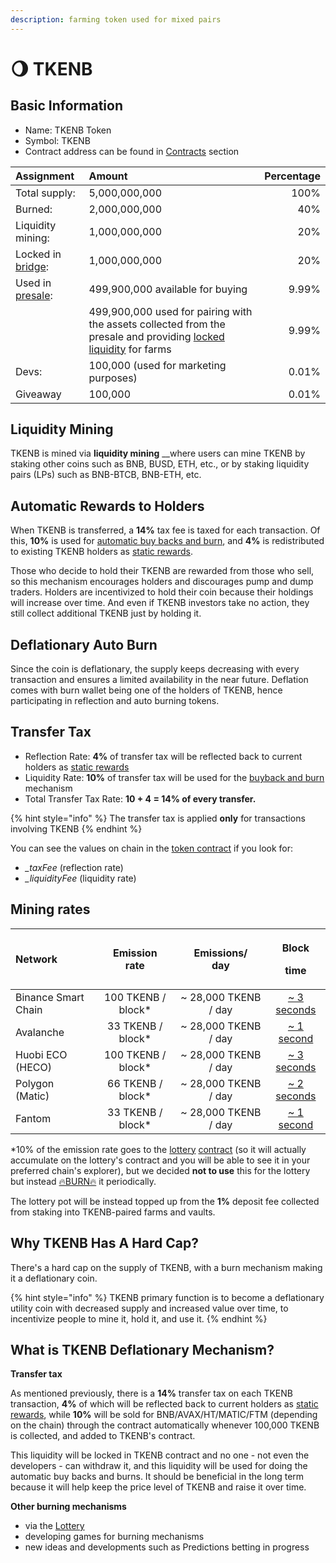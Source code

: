 ```yaml
---
description: farming token used for mixed pairs
---
```


# 🌖 TKENB

## Basic Information <a id="basic-information"></a>

* Name: TKENB Token
* Symbol: TKENB
* Contract address can be found in [Contracts](contracts.md) section

| Assignment | Amount | Percentage |
| :--- | :--- | ---: |
| Total supply: | 5,000,000,000 | 100% |
| Burned: | 2,000,000,000 | 40% |
| Liquidity mining:       | 1,000,000,000 | 20% |
| Locked in [bridge](https://github.com/zedatgithub/pancake-docs/tree/69f12926d7970e4756d48e399e4ed4a8a952acfe/tokenomics/features/token-bridge.md):        | 1,000,000,000 | 20% |
| Used in [presale](https://github.com/zedatgithub/pancake-docs/tree/69f12926d7970e4756d48e399e4ed4a8a952acfe/tokenomics/presale.md): | 499,900,000 available for buying | 9.99% |
|  | 499,900,000 used for pairing with the assets collected  from the presale and providing [locked liquidity](https://github.com/zedatgithub/pancake-docs/tree/69f12926d7970e4756d48e399e4ed4a8a952acfe/tokenomics/features/locked-liquidity.md) for farms | 9.99% |
| Devs: | 100,000 \(used for marketing purposes\) | 0.01% |
| Giveaway | 100,000 | 0.01% |

## **Liquidity Mining**

TKENB is mined via **liquidity mining** __where users can mine TKENB by staking other coins such as BNB, BUSD, ETH, etc., or by staking liquidity pairs \(LPs\) such as BNB-BTCB, BNB-ETH, etc.

## **Automatic Rewards to Holders**

When TKENB is transferred, a **14%** tax fee is taxed for each transaction. Of this, **10%** is used for [automatic buy backs and burn](../features/automatic-burning.md), and **4%** is redistributed to existing TKENB holders as [static rewards](static-rewards.md). 

Those who decide to hold their TKENB are rewarded from those who sell, so this mechanism encourages holders and discourages pump and dump traders. Holders are incentivized to hold their coin because their holdings will increase over time. And even if TKENB investors take no action, they still collect additional TKENB just by holding it.

## **Deflationary Auto Burn**

Since the coin is deflationary, the supply keeps decreasing with every transaction and ensures a limited availability in the near future. Deflation comes with burn wallet being one of the holders of TKENB, hence participating in reflection and auto burning tokens.

## Transfer Tax <a id="transfer-tax"></a>

* Reflection Rate: **4%** of transfer tax will be reflected back to current holders as [static rewards](static-rewards.md)
* Liquidity Rate: **10%** of transfer tax will be used for the [buyback and burn](../features/automatic-burning.md) mechanism
* Total Transfer Tax Rate: **10 + 4 = 14% of every transfer.**

{% hint style="info" %}
The transfer tax is applied **only** for transactions involving TKENB
{% endhint %}

You can see the values on chain in the [token contract](contracts.md) if you look for:

* _\_taxFee_ \(reflection rate\)
* _\_liquidityFee_ \(liquidity rate\)

## Mining rates <a id="emission-rate"></a>

<table>
  <thead>
    <tr>
      <th style="text-align:left">Network</th>
      <th style="text-align:center">Emission
        <br />rate</th>
      <th style="text-align:center">Emissions/
        <br />day</th>
      <th style="text-align:center">
        <p>Block</p>
        <p>time</p>
      </th>
    </tr>
  </thead>
  <tbody>
    <tr>
      <td style="text-align:left">Binance Smart Chain</td>
      <td style="text-align:center">100 TKENB / block*</td>
      <td style="text-align:center">~ 28,000 TKENB / day</td>
      <td style="text-align:center"><a href="https://bscscan.com/chart/blocktime">~ 3 seconds</a>
      </td>
    </tr>
    <tr>
      <td style="text-align:left">Avalanche</td>
      <td style="text-align:center">33 TKENB / block*</td>
      <td style="text-align:center">~ 28,000 TKENB / day</td>
      <td style="text-align:center"><a href="https://cchain.explorer.avax.network/">~ 1 second</a>
      </td>
    </tr>
    <tr>
      <td style="text-align:left">Huobi ECO (HECO)</td>
      <td style="text-align:center">100 TKENB / block*</td>
      <td style="text-align:center">~ 28,000 TKENB / day</td>
      <td style="text-align:center"><a href="https://hecoinfo.com/chart/blocktime">~ 3 seconds</a>
      </td>
    </tr>
    <tr>
      <td style="text-align:left">Polygon (Matic)</td>
      <td style="text-align:center">66 TKENB / block*</td>
      <td style="text-align:center">~ 28,000 TKENB / day</td>
      <td style="text-align:center"><a href="https://polygonscan.com/chart/blocktime">~ 2 seconds</a>
      </td>
    </tr>
    <tr>
      <td style="text-align:left">Fantom</td>
      <td style="text-align:center">33 TKENB / block*</td>
      <td style="text-align:center">~ 28,000 TKENB / day</td>
      <td style="text-align:center"><a href="https://ftmscan.com/chart/blocktime">~ 1 second</a>
      </td>
    </tr>
  </tbody>
</table>

\*10% of the emission rate goes to the [lottery](../features/lottery.md) [contract](contracts.md) \(so it will actually accumulate on the lottery's contract and you will be able to see it in your preferred chain's explorer\), but we decided **not to use** this for the lottery but instead [🔥BURN🔥](https://testnet.bscscan.com/token/0x8a5a76401ada8998603d982d8343752fec75972b?a=0x000000000000000000000000000000000000dEaD) it periodically.  


The lottery pot will be instead topped up from the **1%** deposit fee collected from staking into TKENB-paired farms and vaults.

## Why TKENB Has A Hard Cap?

There's a hard cap on the supply of TKENB, with a burn mechanism making it a deflationary coin.

{% hint style="info" %}
TKENB primary function is to become a deflationary utility coin with decreased supply and increased value over time, to incentivize people to mine it, hold it, and use it.
{% endhint %}

## What is TKENB Deflationary Mechanism?

**Transfer tax**

As mentioned previously, there is a **14%** transfer tax on each TKENB transaction, **4%** of which will be reflected back to current holders as [static rewards](static-rewards.md), while **10%** will be sold for BNB/AVAX/HT/MATIC/FTM \(depending on the chain\) through the contract automatically whenever 100,000 TKENB is collected, and added to TKENB's contract.

This liquidity will be locked in TKENB contract and no one - not even the developers - can withdraw it, and this liquidity will be used for doing the automatic buy backs and burns. It should be beneficial in the long term because it will help keep the price level of TKENB and raise it over time.

**Other burning mechanisms**

* via the [Lottery](../features/lottery.md)
* developing games for burning mechanisms
* new ideas and developments such as Predictions betting in progress

